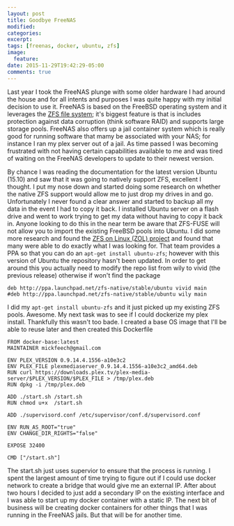 ```yaml
---
layout: post
title: Goodbye FreeNAS
modified:
categories: 
excerpt:
tags: [freenas, docker, ubuntu, zfs]
image:
  feature:
date: 2015-11-29T19:42:29-05:00
comments: true
---
```


Last year I took the FreeNAS plunge with some older hardware I had around the house and for all intents and purposes I was quite happy with my initial decision to use it.  FreeNAS is based on the FreeBSD operating system and it leverages the [ZFS file system](https://en.wikipedia.org/wiki/ZFS); it's biggest feature is that is includes protection against data corruption (think software RAID) and supports large storage pools.  FreeNAS also offers up a jail container system which is really good for running software that mamy be associated with your NAS; for instance I ran my plex server out of a jail.  As time passed I was becoming frustrated with not having certain capabilities available to me and was tired of waiting on the FreeNAS developers to update to their newest version.  

By chance I was reading the documentation for the latest version Ubuntu (15.10) and saw that it was going to natively support ZFS, excellent I thought.  I put my nose down and started doing some research on whether the native ZFS support would allow me to just drop my drives in and go.  Unfortunately I never found a clear answer and started to backup all my data in the event I had to copy it back.  I installed Ubuntu server on a flash drive and went to work trying to get my data without having to copy it back in.  Anyone looking to do this in the near term be aware that ZFS-FUSE will not allow you to import the existing FreeBSD pools into Ubuntu.  I did some more research and found the [ZFS on Linux (ZOL) project](http://zfsonlinux.org/) and found that many were able to do exactly what I was looking for.  That team provides a PPA so that you can do an ``apt-get install ubuntu-zfs``; however with this version of Ubuntu the repository hasn't been updated.  In order to get around this you actually need to modify the repo list from wily to vivid (the previous release) otherwise if won't find the package

~~~
deb http://ppa.launchpad.net/zfs-native/stable/ubuntu vivid main
#deb http://ppa.launchpad.net/zfs-native/stable/ubuntu wily main
~~~

I did my ``apt-get install ubuntu-zfs`` and it just picked up my existing ZFS pools.  Awesome. My next task was to see if I could dockerize my plex install.  Thankfully this wasn't too bade.  I created a base OS image that I'll be able to reuse later and then created this Dockerfile

~~~
FROM docker-base:latest
MAINTAINER mickfeech@gmail.com

ENV PLEX_VERSION 0.9.14.4.1556-a10e3c2
ENV PLEX_FILE plexmediaserver_0.9.14.4.1556-a10e3c2_amd64.deb
RUN curl https://downloads.plex.tv/plex-media-server/$PLEX_VERSION/$PLEX_FILE > /tmp/plex.deb
RUN dpkg -i /tmp/plex.deb

ADD ./start.sh /start.sh
RUN chmod u+x  /start.sh

ADD ./supervisord.conf /etc/supervisor/conf.d/supervisord.conf

ENV RUN_AS_ROOT="true"
ENV CHANGE_DIR_RIGHTS="false"

EXPOSE 32400

CMD ["/start.sh"]
~~~

The start.sh just uses supervior to ensure that the process is running.  I spent the largest amount of time trying to figure out if I could use docker network to create a bridge that would give me an external IP.  After about two hours I decided to just add a secondary IP on the existing interface and I was able to start up my docker container with a static IP.  The next bit of business will be creating docker containers for other things that I was running in the FreeNAS jails.  But that will be for another time. 